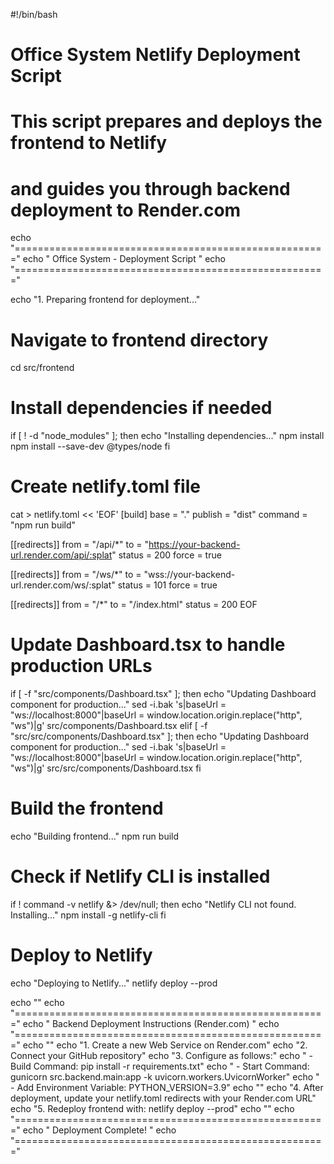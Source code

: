 #!/bin/bash

# Office System Netlify Deployment Script
# This script prepares and deploys the frontend to Netlify
# and guides you through backend deployment to Render.com

echo "======================================================"
echo "  Office System - Deployment Script                   "
echo "======================================================"

echo "1. Preparing frontend for deployment..."

# Navigate to frontend directory
cd src/frontend

# Install dependencies if needed
if [ ! -d "node_modules" ]; then
  echo "Installing dependencies..."
  npm install
  npm install --save-dev @types/node
fi

# Create netlify.toml file
cat > netlify.toml << 'EOF'
[build]
  base = "."
  publish = "dist"
  command = "npm run build"

[[redirects]]
  from = "/api/*"
  to = "https://your-backend-url.render.com/api/:splat"
  status = 200
  force = true

[[redirects]]
  from = "/ws/*"
  to = "wss://your-backend-url.render.com/ws/:splat"
  status = 101
  force = true

[[redirects]]
  from = "/*"
  to = "/index.html"
  status = 200
EOF

# Update Dashboard.tsx to handle production URLs
if [ -f "src/components/Dashboard.tsx" ]; then
  echo "Updating Dashboard component for production..."
  sed -i.bak 's|baseUrl = "ws://localhost:8000"|baseUrl = window.location.origin.replace("http", "ws")|g' src/components/Dashboard.tsx
elif [ -f "src/src/components/Dashboard.tsx" ]; then
  echo "Updating Dashboard component for production..."
  sed -i.bak 's|baseUrl = "ws://localhost:8000"|baseUrl = window.location.origin.replace("http", "ws")|g' src/src/components/Dashboard.tsx
fi

# Build the frontend
echo "Building frontend..."
npm run build

# Check if Netlify CLI is installed
if ! command -v netlify &> /dev/null; then
  echo "Netlify CLI not found. Installing..."
  npm install -g netlify-cli
fi

# Deploy to Netlify
echo "Deploying to Netlify..."
netlify deploy --prod

echo ""
echo "======================================================"
echo "  Backend Deployment Instructions (Render.com)        "
echo "======================================================"
echo ""
echo "1. Create a new Web Service on Render.com"
echo "2. Connect your GitHub repository"
echo "3. Configure as follows:"
echo "   - Build Command: pip install -r requirements.txt"
echo "   - Start Command: gunicorn src.backend.main:app -k uvicorn.workers.UvicornWorker"
echo "   - Add Environment Variable: PYTHON_VERSION=3.9"
echo ""
echo "4. After deployment, update your netlify.toml redirects with your Render.com URL"
echo "5. Redeploy frontend with: netlify deploy --prod"
echo ""
echo "======================================================"
echo "  Deployment Complete!                                "
echo "======================================================"

